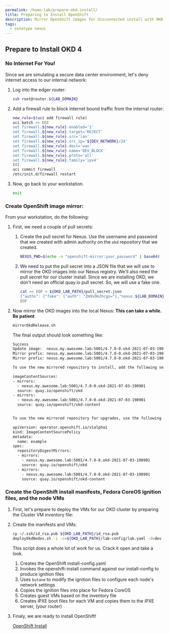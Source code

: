 ```yaml
---
permalink: /home-lab/prepare-okd-install/
title: Preparing to Install OpenShift
description: Mirror OpenShift images for disconnected install with OKD
tags:
  - sonatype nexus
---
```

## Prepare to Install OKD 4

### No Internet For You!

Since we are simulating a secure data center environment, let's deny internet access to our internal network:

1. Log into the edger router:

   ```bash
   ssh root@router.${LAB_DOMAIN}
   ```

1. Add a firewall rule to block internet bound traffic from the internal router:

   ```bash
   new_rule=$(uci add firewall rule) 
   uci batch << EOI
   set firewall.${new_rule}.enabled='1'
   set firewall.${new_rule}.target='REJECT'
   set firewall.${new_rule}.src='lan'
   set firewall.${new_rule}.src_ip='${DEV_NETWORK}/24'
   set firewall.${new_rule}.dest='wan'
   set firewall.${new_rule}.name='DEV_BLOCK'
   set firewall.${new_rule}.proto='all'
   set firewall.${new_rule}.family='ipv4'
   EOI
   uci commit firewall
   /etc/init.d/firewall restart
   ```

1. Now, go back to your workstation.

   ```bash
   exit
   ```

### Create OpenShift image mirror:

From your workstation, do the following:

1. First, we need a couple of pull secrets:

   1. Create the pull secret for Nexus.  Use the username and password that we created with admin authority on the `okd` repository that we created.

      ```bash
      NEXUS_PWD=$(echo -n "openshift-mirror:your_password" | base64)
      ```

   1. We need to put the pull secret into a JSON file that we will use to mirror the OKD images into our Nexus registry.  We'll also need the pull secret for our cluster install.  Since we are installing OKD, we don't need an official quay.io pull secret.  So, we will use a fake one.

      ```bash
      cat << EOF > ${OKD_LAB_PATH}/pull_secret.json
      {"auths": {"fake": {"auth": "Zm9vOmJhcgo="},"nexus.${LAB_DOMAIN}:5001": {"auth": "${NEXUS_PWD}"}}}
      EOF
      ```

1. Now mirror the OKD images into the local Nexus: __This can take a while.  Be patient__

   ```bash
   mirrorOkdRelease.sh
   ```

   The final output should look something like:

   ```bash
   Success
   Update image:  nexus.my.awesome.lab:5001/4.7.0-0.okd-2021-07-03-190901:4.7.0-0.okd-2021-07-03-190901
   Mirror prefix: nexus.my.awesome.lab:5001/4.7.0-0.okd-2021-07-03-190901
   Mirror prefix: nexus.my.awesome.lab:5001/4.7.0-0.okd-2021-07-03-190901:4.7.0-0.okd-2021-07-03-190901

   To use the new mirrored repository to install, add the following section to the install-config.yaml:

   imageContentSources:
   - mirrors:
     - nexus.my.awesome.lab:5001/4.7.0-0.okd-2021-07-03-190901
     source: quay.io/openshift/okd
   - mirrors:
     - nexus.my.awesome.lab:5001/4.7.0-0.okd-2021-07-03-190901
     source: quay.io/openshift/okd-content


   To use the new mirrored repository for upgrades, use the following to create an ImageContentSourcePolicy:

   apiVersion: operator.openshift.io/v1alpha1
   kind: ImageContentSourcePolicy
   metadata:
     name: example
   spec:
     repositoryDigestMirrors:
     - mirrors:
       - nexus.my.awesome.lab:5001/4.7.0-0.okd-2021-07-03-190901
       source: quay.io/openshift/okd
     - mirrors:
       - nexus.my.awesome.lab:5001/4.7.0-0.okd-2021-07-03-190901
       source: quay.io/openshift/okd-content    
   ```

### Create the OpenShift install manifests, Fedora CoreOS ignition files, and the node VMs

1. First, let's prepare to deploy the VMs for our OKD cluster by preparing the Cluster VM inventory file:

1. Create the manifests and VMs:

   ```bash
   cp ~/.ssh/id_rsa.pub ${OKD_LAB_PATH}/id_rsa.pub
   deployOkdNodes.sh -i -c=${OKD_LAB_PATH}/lab-config/lab.yaml -d=dev
   ```

    This script does a whole lot of work for us.  Crack it open and take a look.

    1. Creates the OpenShift install-config.yaml
    1. Invokes the openshift-install command against our install-config to produce ignition files
    1. Uses `butane` to modify the ignition files to configure each node's network settings
    1. Copies the ignition files into place for Fedora CoreOS
    1. Creates guest VMs based on the inventory file
    1. Creates iPXE boot files for each VM and copies them to the iPXE server, (your router)

1. Finaly, we are ready to install OpenShift!

   [OpenShift Install](/home-lab/install-okd/)
